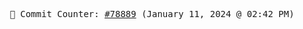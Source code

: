 <p align="center">
    <samp>
        📮 Commit Counter: <a href="https://github.com/Javascript-void0/Javascript-void0/commits/main">#78889</a> (January 11, 2024 @ 02:42 PM)
    </samp>
</p>